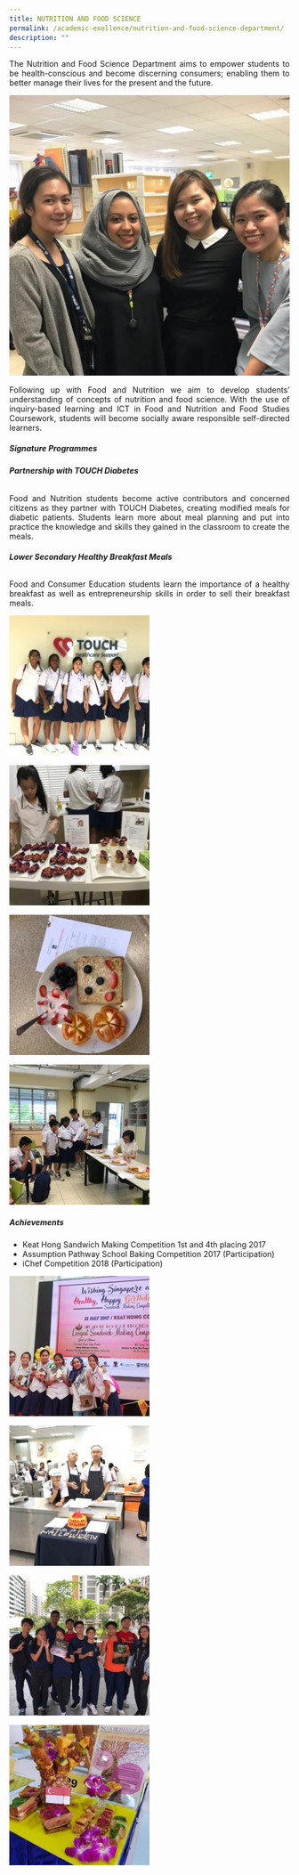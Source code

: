 ```yaml
---
title: NUTRITION AND FOOD SCIENCE
permalink: /academic-exellence/nutrition-and-food-science-department/
description: ""
---
```


<p style="text-align: justify;"> The Nutrition and Food Science Department aims to empower students to be health-conscious and become discerning consumers; enabling them to better manage their lives for the present and the future. </p>

![](/images/326FED9F-7745-4851-912B-A9A45D95173D-Ita-Pranatih-Pratojanuri-600x600.jpeg)

<p style="text-align: justify;"> Following up with Food and Nutrition we aim to develop students’ understanding of concepts of nutrition and food science. With the use of inquiry-based learning and ICT in Food and Nutrition and Food Studies Coursework, students will become socially aware responsible self-directed learners. </p>

##### **Signature Programmes**

###### **Partnership with TOUCH Diabetes**

<p style="text-align: justify;"> Food and Nutrition students become active contributors and concerned citizens as they partner with TOUCH Diabetes, creating modified meals for diabetic patients. Students learn more about meal planning and put into practice the knowledge and skills they gained in the classroom to create the meals. </p>

###### **Lower Secondary Healthy Breakfast Meals**

<p style="text-align: justify;"> Food and Consumer Education students learn the importance of a healthy breakfast as well as entrepreneurship skills in order to sell their breakfast meals. </p>


<a href="/images/b43eaf49-90e0-40da-8748-aae738cb6222-Ita-Pranatih-Pratojanuri-250x250.jpg" target = "_blank"> <img src="/images/b43eaf49-90e0-40da-8748-aae738cb6222-Ita-Pranatih-Pratojanuri-250x250.jpg" 
     style="width:50%"></a>
		 
<a href="/images/IMG_5426-Ita-Pranatih-Pratojanuri-250x250.jpg" target = "_blank"> <img src="/images/IMG_5426-Ita-Pranatih-Pratojanuri-250x250.jpg" 
     style="width:50%"></a>
		 
<a href="/images/IMG_8034-1-Ita-Pranatih-Pratojanuri-250x250.jpg" target = "_blank"> <img src="/images/IMG_8034-1-Ita-Pranatih-Pratojanuri-250x250.jpg" 
     style="width:50%"></a>
		 
<a href="/images/IMG_8036-Ita-Pranatih-Pratojanuri-250x250.jpg" target = "_blank"> <img src="/images/IMG_8036-Ita-Pranatih-Pratojanuri-250x250.jpg" 
     style="width:50%"></a>

##### **Achievements**

*   Keat Hong Sandwich Making Competition 1st and 4th placing 2017
*   Assumption Pathway School Baking Competition 2017 (Participation)
*   iChef Competition 2018 (Participation)

<a href="/images/2e7a5100-c43c-4f06-bd7e-4babf550fe0e-Ita-Pranatih-Pratojanuri-250x250.jpg" target = "_blank"> <img src="/images/2e7a5100-c43c-4f06-bd7e-4babf550fe0e-Ita-Pranatih-Pratojanuri-250x250.jpg" 
     style="width:50%"></a>

<a href="/images/5fbec406-1ef2-4d8e-8863-1703a35a280a-Ita-Pranatih-Pratojanuri-250x250.jpg" target = "_blank"> <img src="/images/5fbec406-1ef2-4d8e-8863-1703a35a280a-Ita-Pranatih-Pratojanuri-250x250.jpg" 
     style="width:50%"></a>
		 
<a href="/images/326240e7-92eb-4ae8-a3e2-b103e4e19a31-Ita-Pranatih-Pratojanuri-250x250.jpg" target = "_blank"> <img src="/images/326240e7-92eb-4ae8-a3e2-b103e4e19a31-Ita-Pranatih-Pratojanuri-250x250.jpg" 
     style="width:50%"></a>

<a href="/images/df293af6-f731-4c04-902d-552bb24339ed-Ita-Pranatih-Pratojanuri-250x250.jpg" target = "_blank"> <img src="/images/df293af6-f731-4c04-902d-552bb24339ed-Ita-Pranatih-Pratojanuri-250x250.jpg" 
     style="width:50%"></a>